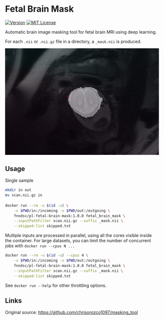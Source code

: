 # Fetal Brain Mask

[![Version](https://img.shields.io/docker/v/fnndsc/pl-fetal-brain-masking?sort=semver)](https://hub.docker.com/r/fnndsc/pl-fetal-brain-masking)
[![MIT License](https://img.shields.io/github/license/fnndsc/pl-fetal-brain-masking)](https://github.com/FNNDSC/pl-fetal-brain-masking/blob/master/LICENSE)

Automatic brain image masking tool for fetal brain MRI using deep learning.

For each `.nii` or `.nii.gz` file in a directory, a `_mask.nii` is produced.

![Figure](docs/fetal_brain_mask.png)

##  Usage

Single sample

```bash
mkdir in out
mv scan.nii.gz in

docker run --rm -u $(id -u) \
    -v $PWD/in:/incoming -v $PWD/out:/outgoing \
    fnndsc/pl-fetal-brain-mask:1.0.0 fetal_brain_mask \
    --inputPathFilter scan.nii.gz --suffix _mask.nii \
    --skipped-list skipped.txt
```

Multiple inputs are processed in parallel, using all the cores visible inside the container.
For large datasets, you can limit the number of concurrent jobs with `docker run --cpus N ...`

```bash
docker run --rm -u $(id -u) --cpus 4 \
    -v $PWD/in:/incoming -v $PWD/out:/outgoing \
    fnndsc/pl-fetal-brain-mask:1.0.0 fetal_brain_mask \
    --inputPathFilter scan.nii.gz --suffix _mask.nii \
    --skipped-list skipped.txt
```

See `docker run --help` for other throttling options.

## Links

Original source:
https://github.com/chrisorozco1097/masking_tool
